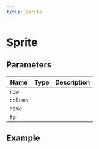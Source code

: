 ```yaml
---
title: Sprite
---
```


# Sprite

## Parameters

| Name   | Type | Description |
| ------ | ---- | ----------- |
| `row`    |      |             |
| `column` |      |             |
| `name`   |      |             |
| `fp`     |      |             |

## Example

```py

```
